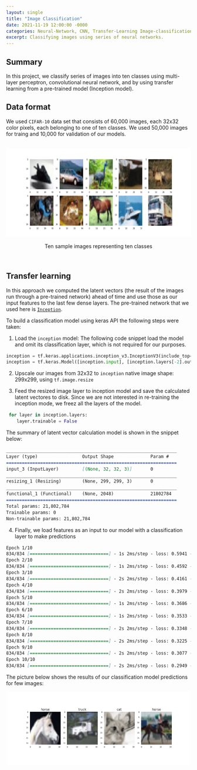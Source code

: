 ```yaml
---
layout: single
title: "Image Classification"
date: 2021-11-19 12:00:00 -0000
categories: Neural-Network, CNN, Transfer-Learning Image-classification TensorFlow Keras  
excerpt: Classifying images using series of neural networks. 
---
```


## Summary
In this project, we classify series of images into ten classes using multi-layer perceptron, convolutional neural network, and by using transfer learning from a pre-trained model (Inception model).


## Data format
We used `CIFAR-10` data set that consists of 60,000 images, each 32x32 color pixels, each belonging to one of ten classes. We used 50,000 images for traing and 10,000 for validation of our models. 

<br>
 
 <div align="center">
  <img src="/assets/images/blogs/ten_classes.png" width="600px" height="240" alt="Photo of a lighthouse.">
  <p>Ten sample images representing ten classes</p>
 </div>

<br>

## Transfer learning 
In this approach we computed the latent vectors (the result of the images run through a pre-trained network) ahead of time and use those as our input features to the last few dense layers. The pre-trained network that we used here is [`Inception`](https://keras.io/applications/). 

To build a classification model using keras API the following steps were taken:
1. Load the `inception` model:
  The following code snippet load the model and omit its classification layer, which is not required for our purposes. 
  ```python
  inception = tf.keras.applications.inception_v3.InceptionV3(include_top=True, input_shape=(299, 299, 3))
  inception = tf.keras.Model([inception.input], [inception.layers[-2].output]) # manually discard prediction layer
  ```
2. Upscale our images from 32x32 to `inception` native image shape: 299x299, using `tf.image.resize`

3. Feed the resized image layer to inception model and save the calculated latent vectores to disk. Since we are not interested in re-training the inception mode, we freez all the layers of the model.


```python
 for layer in inception.layers:
    layer.trainable = False  
``` 
The summary of latent vector calculation model is shown in the snippet below:

```markdown
_________________________________________________________________
Layer (type)                 Output Shape              Param #   
=================================================================
input_3 (InputLayer)         [(None, 32, 32, 3)]       0         
_________________________________________________________________
resizing_1 (Resizing)        (None, 299, 299, 3)       0         
_________________________________________________________________
functional_1 (Functional)    (None, 2048)              21802784  
=================================================================
Total params: 21,802,784
Trainable params: 0
Non-trainable params: 21,802,784
```

4. Finally, we load features as an input to our model with a classification layer to make predictions

```markdown
Epoch 1/10
834/834 [==============================] - 1s 2ms/step - loss: 0.5941 - accuracy: 0.7976
Epoch 2/10
834/834 [==============================] - 1s 2ms/step - loss: 0.4592 - accuracy: 0.8406
Epoch 3/10
834/834 [==============================] - 2s 2ms/step - loss: 0.4161 - accuracy: 0.8552
Epoch 4/10
834/834 [==============================] - 2s 2ms/step - loss: 0.3979 - accuracy: 0.8605
Epoch 5/10
834/834 [==============================] - 1s 2ms/step - loss: 0.3686 - accuracy: 0.8704
Epoch 6/10
834/834 [==============================] - 1s 2ms/step - loss: 0.3533 - accuracy: 0.8754
Epoch 7/10
834/834 [==============================] - 2s 2ms/step - loss: 0.3348 - accuracy: 0.8822
Epoch 8/10
834/834 [==============================] - 2s 2ms/step - loss: 0.3225 - accuracy: 0.8843
Epoch 9/10
834/834 [==============================] - 2s 2ms/step - loss: 0.3077 - accuracy: 0.8901
Epoch 10/10
834/834 [==============================] - 2s 2ms/step - loss: 0.2949 - accuracy: 0.8935
```
 
The picture below shows the results of our classification model predictions for few images:

<div align="center">
  <img src="/assets/images/blogs/pred_labels.png" width="500px" height="200" alt="Photo of a lighthouse.">
</div>
